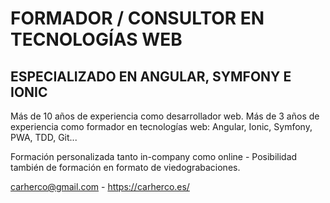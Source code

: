 # FORMADOR / CONSULTOR EN TECNOLOGÍAS WEB

## ESPECIALIZADO EN ANGULAR, SYMFONY E IONIC

Más de 10 años de experiencia como desarrollador web. Más de 3 años de experiencia como formador en tecnologías web: Angular, Ionic, Symfony, PWA, TDD, Git...

Formación personalizada tanto in-company como online - Posibilidad también de formación en formato de viedograbaciones.

carherco@gmail.com - https://carherco.es/
